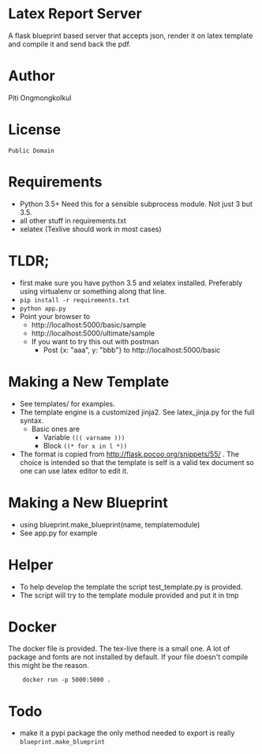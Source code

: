# Latex Report Server

A flask blueprint based server that accepts json, render it on latex template and compile it and send back the pdf.

# Author
Piti Ongmongkolkul

# License

	Public Domain

# Requirements

* Python 3.5+ Need this for a sensible subprocess module. Not just 3 but 3.5.
* all other stuff in requirements.txt
* xelatex (Texlive should work in most cases)
	
# TLDR;

* first make sure you have python 3.5 and xelatex installed. Preferably using virtualenv or something along that line.
* `pip install -r requirements.txt`
* `python app.py`
* Point your browser to 
	* http://localhost:5000/basic/sample
	* http://localhost:5000/ultimate/sample
	* If you want to try this out with postman
		- Post {x: "aaa", y: "bbb"} to http://localhost:5000/basic


# Making a New Template

* See templates/ for examples.
* The template engine is a customized jinja2. See latex_jinja.py for the full syntax.
	* Basic ones are
		* Variable `((( varname )))`
		* Block `((* for x in l *))`
* The format is copied from http://flask.pocoo.org/snippets/55/ . The choice is intended so that the template is self is a valid tex document so one can use latex editor to edit it.

# Making a New Blueprint

* using blueprint.make_blueprint(name, templatemodule)
* See app.py for example
	
# Helper

* To help develop the template the script test_template.py is provided. 
* The script will try to the template module provided and put it in tmp

# Docker
The docker file is provided. The tex-live there is a small one. A lot of package and fonts are not installed by default. If your file doesn't compile this might be the reason.

```
	docker run -p 5000:5000 .
```

# Todo

* make it a pypi package the only method needed to export is really `blueprint.make_blueprint`
